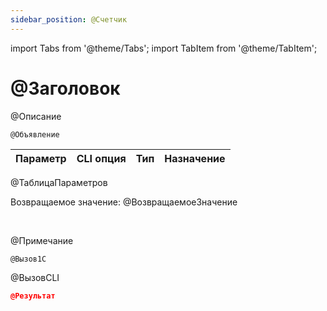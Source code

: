 ```yaml
---
sidebar_position: @Счетчик
---
```


import Tabs from '@theme/Tabs';
import TabItem from '@theme/TabItem';

# @Заголовок
@Описание



`@Объявление`

  | Параметр | CLI опция | Тип | Назначение |
  |-|-|-|-|
@ТаблицаПараметров
  
  Возвращаемое значение: @ВозвращаемоеЗначение

<br/>

@Примечание


```bsl title="Пример кода"
@Вызов1С
```
    
@ВызовCLI


```json title="Результат"
@Результат
```